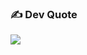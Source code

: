 
### ✍️ Dev Quote
![](https://quotes-github-readme.vercel.app/api?type=horizontal&theme=radical)

  <!-- Proudly created with GPRM ( https://gprm.itsvg.in ) -->
  
